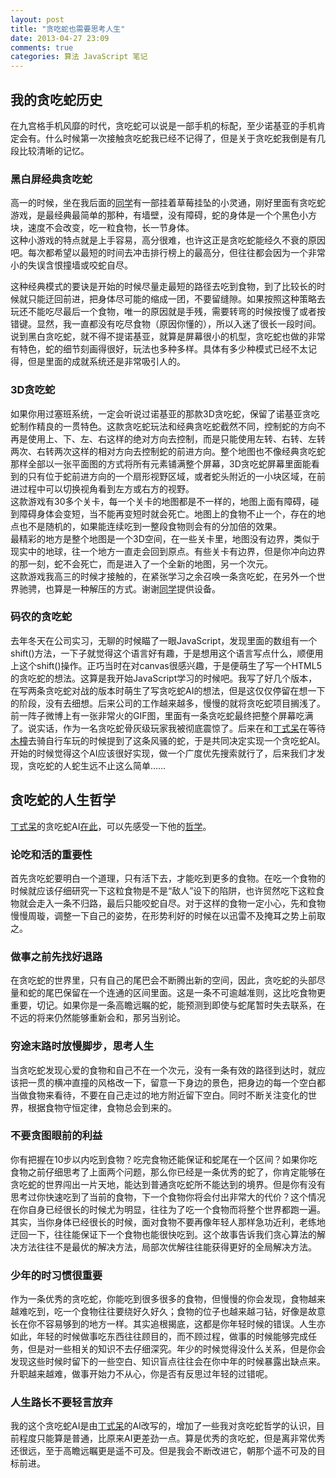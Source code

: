 ```yaml
---
layout: post
title: "贪吃蛇也需要思考人生"
date: 2013-04-27 23:09
comments: true
categories: 算法 JavaScript 笔记
---
```

## 我的贪吃蛇历史  
在九宫格手机风靡的时代，贪吃蛇可以说是一部手机的标配，至少诺基亚的手机肯定会有。什么时候第一次接触贪吃蛇我已经不记得了，但是关于贪吃蛇我倒是有几段比较清晰的记忆。    

### 黑白屏经典贪吃蛇  
高一的时候，坐在我后面的[同学](http://weibo.com/greenarlene)有一部挂着草莓挂坠的小灵通，刚好里面有贪吃蛇游戏，是最经典最简单的那种，有墙壁，没有障碍，蛇的身体是一个个黑色小方块，速度不会改变，吃一粒食物，长一节身体。  
这种小游戏的特点就是上手容易，高分很难，也许这正是贪吃蛇能经久不衰的原因吧。每次都希望以最短的时间去冲击排行榜上的最高分，但往往都会因为一个非常小的失误含恨撞墙或咬蛇自尽。  
<!-- more -->  
这种经典模式的要诀是开始的时候尽量走最短的路径去吃到食物，到了比较长的时候就只能迂回前进，把身体尽可能的缩成一团，不要留缝隙。如果按照这种策略去玩还不能吃尽最后一个食物，唯一的原因就是手残，需要转弯的时候按慢了或者按错键。显然，我一直都没有吃尽食物（原因你懂的），所以入迷了很长一段时间。  
说到黑白贪吃蛇，就不得不提诺基亚，就算是屏幕很小的机型，贪吃蛇也做的非常有特色，蛇的细节刻画得很好，玩法也多种多样。具体有多少种模式已经不太记得，但是里面的成就系统还是非常吸引人的。  

### 3D贪吃蛇  
如果你用过塞班系统，一定会听说过诺基亚的那款3D贪吃蛇，保留了诺基亚贪吃蛇制作精良的一贯特色。这款贪吃蛇玩法和经典贪吃蛇截然不同，控制蛇的方向不再是使用上、下、左、右这样的绝对方向去控制，而是只能使用左转、右转、左转两次、右转两次这样的相对方向去控制蛇的前进方向。整个地图也不像经典贪吃蛇那样全部以一张平面图的方式将所有元素铺满整个屏幕，3D贪吃蛇屏幕里面能看到的只有位于蛇前进方向的一个扇形视野区域，或者蛇头附近的一小块区域，在前进过程中可以切换视角看到左方或右方的视野。  
这款游戏有30多个关卡，每一个关卡的地图都是不一样的，地图上面有障碍，碰到障碍身体会变短，当不能再变短时就会死亡。地图上的食物不止一个，存在的地点也不是随机的，如果能连续吃到一整段食物则会有的分加倍的效果。  
最精彩的地方是整个地图是一个3D空间，在一些关卡里，地图没有边界，类似于现实中的地球，往一个地方一直走会回到原点。有些关卡有边界，但是你冲向边界的那一刻，蛇不会死亡，而是进入了一个全新的地图，另一个次元。  
这款游戏我高三的时候才接触的，在紧张学习之余召唤一条贪吃蛇，在另外一个世界驰骋，也算是一种解压的方式。谢谢[同学](about:blank)提供设备。  

### 码农的贪吃蛇  
去年冬天在公司实习，无聊的时候瞄了一眼JavaScript，发现里面的数组有一个shift()方法，一下子就觉得这个语言好有趣，于是想用这个语言写点什么，顺便用上这个shift()操作。正巧当时在对canvas很感兴趣，于是便萌生了写一个HTML5的贪吃蛇的想法。这算是我开始JavaScript学习的时候吧。我写了好几个版本，在写两条贪吃蛇对战的版本时萌生了写贪吃蛇AI的想法，但是这仅仅停留在想一下的阶段，没有去细想。后来公司的工作越来越多，慢慢的就将贪吃蛇项目搁浅了。  
前一阵子微博上有一张非常火的GIF图，里面有一条贪吃蛇最终把整个屏幕吃满了。说实话，作为一名贪吃蛇骨灰级玩家我被彻底震惊了。后来在和[丁式呆](http://dingstyle.me)在等待[木橦](http://mutong37.com)去骑自行车玩的时候提到了这条风骚的蛇，于是共同决定实现一个贪吃蛇AI。开始的时候觉得这个AI应该很好实现，做一个广度优先搜索就行了，后来我们才发现，贪吃蛇的人蛇生远不止这么简单……  

## 贪吃蛇的人生哲学  
[丁式呆](http://dingstyle.me)的贪吃蛇AI[在此](https://github.com/metaphysiks/snake-ai)，可以先感受一下他的[哲学](http://dingstyle.me/blog/2013/04/26/snake-ai/)。  
### 论吃和活的重要性  
首先贪吃蛇要明白一个道理，只有活下去，才能吃到更多的食物。在吃一个食物的时候就应该仔细研究一下这粒食物是不是“敌人”设下的陷阱，也许贸然吃下这粒食物就会走入一条不归路，最后只能咬蛇自尽。对于这样的食物一定小心，先和食物慢慢周璇，调整一下自己的姿势，在形势利好的时候在以迅雷不及掩耳之势上前取之。  

### 做事之前先找好退路  
在贪吃蛇的世界里，只有自己的尾巴会不断腾出新的空间，因此，贪吃蛇的头部尽量和蛇的尾巴保留在一个连通的区间里面。这是一条不可逾越准则，这比吃食物更重要，切记。如果你是一条高瞻远瞩的蛇，能预测到即使与蛇尾暂时失去联系，在不远的将来仍然能够重新会和，那另当别论。  
### 穷途末路时放慢脚步，思考人生  

当贪吃蛇发现心爱的食物和自己不在一个次元，没有一条有效的路径到达时，就应该把一贯的横冲直撞的风格改一下，留意一下身边的景色，把身边的每一个空白都当做食物来看待，不要在自己走过的地方附近留下空白。同时不断关注变化的世界，根据食物守恒定律，食物总会到来的。  
### 不要贪图眼前的利益  

你有把握在10步以内吃到食物？吃完食物还能保证和蛇尾在一个区间？如果你吃食物之前仔细思考了上面两个问题，那么你已经是一条优秀的蛇了，你肯定能够在贪吃蛇的世界闯出一片天地，能达到普通贪吃蛇所不能达到的境界。但是你有没有思考过你快速吃到了当前的食物，下一个食物你将会付出非常大的代价？这个情况在你自身已经很长的时候尤为明显，往往为了吃一个食物而将整个世界都跑一遍。其实，当你身体已经很长的时候，面对食物不要再像年轻人那样急功近利，老练地迂回一下，往往能保证下一个食物也能很快吃到。这个故事告诉我们贪心算法的解决方法往往不是最优的解决方法，局部次优解往往能获得更好的全局解决方法。  

### 少年的时习惯很重要  
作为一条优秀的贪吃蛇，你能吃到很多很多的食物，但慢慢的你会发现，食物越来越难吃到，吃一个食物往往要绕好久好久；食物的位子也越来越刁钻，好像是故意长在你不容易够到的地方一样。其实追根揭底，这都是你年轻时候的错误。人生亦如此，年轻的时候做事吃东西往往顾目的，而不顾过程，做事的时候能够完成任务，但是对一些相关的知识不去仔细深究。年少的时候觉得没什么关系，但是你会发现这些时候时留下的一些空白、知识盲点往往会在你中年的时候暴露出缺点来。升职越来越难，做事开始力不从心，你是否有反思过年轻的过错呢。

### 人生路长不要轻言放弃  
我的这个贪吃蛇AI是由[丁式呆](http://dingstyle.me)的AI改写的，增加了一些我对贪吃蛇哲学的认识，目前程度只能算是普通，比原来AI更差劲一点。算是优秀的贪吃蛇，但是离非常优秀还很远，至于高瞻远瞩更是遥不可及。但是我会不断改进它，朝那个遥不可及的目标前进。

<div>
	<canvas id='c' width='100px' height='100px'></canvas>
	<script type="text/javascript" src='http://code.jquery.com/jquery-1.9.1.min.js'></script>
	<script type="text/javascript">
var FPS = 10;					
var SNAKE_COLOR = {r:90, g:196, b:255};
var FOOD_COLOR = 'black';
var WIDTH = 15;					// 格子横向数目
var HEIGHT = 15;				// 格子纵向数目
var C_WIDTH = 100;				// 画布宽度像素
var C_HEIGHT= 100;				// 画布高度像素
var P_WIDTH = C_HEIGHT / WIDTH;	// 一节身体宽度
var P_HEIGHT= C_HEIGHT / WIDTH;	// 一节身体高度
var WEST = 'w';
var EAST = 'e';
var NORTH = 'n';
var SOUTH = 's';
var LEFT = 'l';
var RIGHT = 'r';
var FRONT = 'f';
var BACK = 'b';

function rgba(r, g, b, a) {
	return "rgba(" + r + ", " + g + ", " + b + ", " + (a != null ? a : 1) + ")";
}

function randInt(min, max) {
	return Math.floor(Math.random()*(max-min) + min);
}

function borderCell(dr, cell) {
	switch(dr) {
		case WEST:
			return new Point(cell.x-1, cell.y);
		case EAST:
			return new Point(cell.x+1, cell.y);
		case NORTH:
			return new Point(cell.x, cell.y-1);
		case SOUTH:
			return new Point(cell.x, cell.y+1);
		default:
			return new Point(cell.x, cell.y);
	}
}

function isCellFree(cell, snake) {
	if(cell.x < 0 || cell.y < 0 || cell.x >= WIDTH || cell.y >= HEIGHT)
		return false;
	for(var i = 0, len = snake.body.length-1; i < len; ++i) {
		if(snake.body[i].equals(cell))
			return false;
	}
	return true;
}

function isOpposite(dr1, dr2) {
	switch(dr1) {
		case WEST:
			if(dr2 == EAST)
				return true;
			break;
		case EAST:
			if(dr2 == WEST)	
				return true;
			break;
		case NORTH:
			if(dr2 == SOUTH)	
				return true;
			break;
		case SOUTH:
			if(dr2 == NORTH)	
				return true;
			break;
		default:
			break;
	}
	return false;
}

function turn(d, t) {
	switch(d) {
		case WEST:
			if(t == RIGHT)
				return NORTH;
			else if(t == LEFT)
				return SOUTH;
			else if(t == BACK)
				return EAST;
			break;
		case EAST:
			if(t == RIGHT)
				return SOUTH;
			else if(t == LEFT)
				return NORTH;
			else if(t == BACK)
				return WEST;
		break;
		case NORTH: 
			if(t == LEFT)
				return WEST;
			else if(t == RIGHT)
				return EAST;
			else if(t == BACK)
				return SOUTH;
		break;
		case SOUTH:
			if(t == LEFT)
				return EAST;
			else if(t == RIGHT)
				return WEST;
			else if(t == BACK)
				return NORTH;
		break;
		default:
		break;
	}
	return d;
}

var Point = (function(){
	function Point(x, y) {
		this.x = x;
		this.y = y;
	}

	Point.prototype.add = function(other) {
		return new Point(this.x+other.x, this.y+other.y);
	}

	Point.prototype.equals = function(other) {
		return this.x == other.x && this.y == other.y;
	}

	Point.prototype.toString = function() {
		return '('+this.x+','+this.y+')';
	}

	return Point;
})();

var Snake = (function(){
	function Snake(head, direction) {
		this.body = [head];
		this.direction = direction!=null ? direction : EAST;
	}

	Snake.prototype.head = function() {
		return this.body[0];
	}

	Snake.prototype.tail = function() {
		return this.body[this.body.length - 1];
	}

	Snake.prototype.fork = function() {
		var snake = new Snake(new Point(0, 0));
		snake.body = this.body.slice(0);
		snake.direction = this.body.direction;
		return snake;
	}

	Snake.prototype.advance = function(cmd) {
		if(cmd == LEFT || cmd == RIGHT || cmd == FRONT || cmd == BACK) {
			this.direction = turn(this.direction, cmd);
		}
		else if(!isOpposite(cmd, this.direction)) {
			this.direction = cmd;
		}
		this.body.unshift(borderCell(this.direction, this.body[0]));
	}

	Snake.prototype.move =function(cmd) {
		this.advance(cmd);
		this.moveTail();
	}

	Snake.prototype.moveTail = function() {
		this.body.pop();
	}

	Snake.prototype.bodyHit = function() {
		// 忽略头部
		var toCheck = this.body.slice(1, this.body.length);
		for(var i = 0, len = toCheck.length; i < len; ++i) {
			if(this.body[0].equals(toCheck[i]))
				return true;
		}
		return false;
	}

	Snake.prototype.wallHit = function() {
		var x = this.body[0].x;
		var y = this.body[0].y;
		return (x < 0 || y < 0 || x > WIDTH || y > HEIGHT);
	}

	Snake.prototype.draw = function(ctx) {
		// draw head
		ctx.fillStyle = rgba(90, 196, 255, 0.8);

	}

	return Snake;
})();

var Game = (function(){
	function Game(ctx) {
		this.ctx = ctx;
		this.fps = FPS;
		this.food = new Point(5, 5);
		this.score = 1;
		this.snake = new Snake(new Point(1, 1));
		this.commands = [];
	}

	Game.prototype.draw = function() {
		this.ctx.clearRect(0, 0, C_WIDTH, C_HEIGHT);
		// draw food
		this.ctx.fillStyle = FOOD_COLOR;
		this.ctx.fillRect(this.food.x*P_WIDTH, this.food.y*P_HEIGHT, P_WIDTH, P_HEIGHT);
		// draw snake
		for(var i = 0, len = this.snake.body.length; i < len; ++i){
			this.ctx.fillStyle = rgba(SNAKE_COLOR.r, SNAKE_COLOR.g, SNAKE_COLOR.b, 1-0.7*(i/len));
			this.ctx.fillRect(
				this.snake.body[i].x * P_WIDTH,
				this.snake.body[i].y * P_HEIGHT,
				P_WIDTH, P_HEIGHT);
		}
	}

	Game.prototype.placeFood = function() {
		if(this.snake.body.length >= WIDTH*HEIGHT - 1)
			return false;
		var nfood;
		while(true) {
			nfood = new Point(randInt(0,WIDTH), randInt(0, HEIGHT));
			if(this.snake.body.every(function(s){
				return !s.equals(nfood);
			})) {
				this.food = nfood;
				return true;
			}
		}
	}

	Game.prototype.onTick = function() {
		this.draw();
		if(this.commands.length == 0) {
			// call AI function
			this.commands = Array.prototype.slice.apply(getCmd(this.snake, this.food));
		}
		this.snake.advance(this.commands.shift());
		if(this.snake.head().equals(this.food)) {
			if(false == this.placeFood()) {
				this.stop();
			}
			this.score += 1;
		} else {
			this.snake.moveTail();
		}
		if(this.snake.wallHit() || this.snake.bodyHit()) {
			this.stop();
		}
	}

	Game.prototype.play = function() {
		var _this = this;
		this.ticker = setInterval(function(){
			return _this.onTick();
		}, 1000/this.fps);
	}

	Game.prototype.stop = function() {
		clearInterval(this.ticker);
	}

	return Game;
})();

// AI code

var pathRecord = (function(){
	function pathRecord(node, direction, parentRecord) {
		this.cell = node;
		this.direction = direction ? direction : '';
		this.parent = parentRecord;
	}

	pathRecord.prototype.traceCmd = function(){
		if(this.parent) {
			return this.parent.traceCmd() + this.direction;
		} else {
			return '' + this.direction;
		}
	};

	return pathRecord;
})();

function findPathToCell(snake, food) {
	var head = snake.head();
	var queue = [new pathRecord(head)];
	var mark = (function(){
		var array = [];
		for(var i = 0; i < HEIGHT; ++i) {
			array[i] = [];
			for(var j = 0; j < WIDTH; ++j) {
				array[i][j] = false;
			}
		}
		return array;
	})();
	var node, cell, dirs, fd;
	while(queue.length > 0) {
		node = queue.shift();
		if(mark[node.cell.y][node.cell.x] == true)	continue;
		if(food.equals(node.cell)) {
			return node.traceCmd();
		}
		mark[node.cell.y][node.cell.x] = true;
		fd = node.direction == '' ? snake.direction : node.direction;
		dirs = [fd, turn(fd, LEFT), turn(fd, RIGHT), turn(fd, BACK)];
		for(var i = 0; i < 4; ++i) {
			cell = borderCell(dirs[i], node.cell);
			if(isCellFree(cell, snake)) {
				queue.push(new pathRecord(cell, dirs[i], node));
			}
		}
	}
	return false;
}

function getLongestDistance(snake, cell1, cell2) {
	var queue = [];
	var mark = (function(){
		var array = [];
		for(var i = 0; i < HEIGHT; ++i) {
			array[i] = [];
			for(var j = 0; j < WIDTH; ++j) {
				array[i][j] = -1;
			}
		}
		for(var i in snake.body) {
			array[snake.body[i].y][snake.body[i].x] = 0;
		}
		array[cell1.y][cell1.x] = array[cell2.y][cell2.x] = -1;
		return array;
	})();
	if(isCellFree(cell1, snake)) {
		queue.push(cell1);
		mark[cell1.y][cell1.x] = 0;
	}
	var node;
	while(queue.length > 0) {
		node = queue.pop();
		if(cell2.equals(node)) {
			var dx = Math.abs(cell2.x - cell1.x);
			var dy = Math.abs(cell2.y - cell1.y);
			return dx > dy ? cell2.y : cell2.x
		}
		var dirs = [NORTH, WEST, SOUTH, EAST];
		for(var i = 0; i < 4; ++i) {
			var cell = borderCell(dirs[i], node);
			if(isCellFree(cell, snake) && mark[cell.y][cell.x] == -1) {
				queue.push(cell);
				mark[cell.y][cell.x] = mark[node.y][node.x] + 1;
				cell = borderCell(dirs[(i+1)%4], cell);
				if(isCellFree(cell, snake) && mark[cell.y][cell.x] == -1) {
					queue.push(cell);
					mark[cell.y][cell.x] = mark[node.y][node.x] + 1;
				}
			}
		}
	}
	return -1;	// can't arrival
}

function followSnakeTail(snake) {
	var head = snake.head();
	var distance = (function(){
		var array = [];
		for(var i = 0; i < HEIGHT; ++i) {
			array[i] = [];
			for(var j = 0; j < WIDTH; ++j) {
				array[i][j] = 0;
			}
		}
		return array;
	})();

	var fork;
	var dir = snake.direction;
	var dirs = [dir, turn(dir, LEFT), turn(dir, RIGHT)];
	var distance = [];
	for(var i = 0; i < 3; ++i) {
		var newhead = borderCell(dirs[i], head);
		if(isCellFree(newhead, snake))
			distance[i] = getLongestDistance(snake, snake.tail(), newhead);
		else 
			distance[i] = -1;
	}
	var max =	distance[0] > distance[1] ?
				(distance[0] > distance[2] ? 0 : 2) :
				(distance[1] > distance[2] ? 1 : 2);
	return dirs[max];
}

function getCmd(snake, food) {
	var path = findPathToCell(snake, food);
	if(false == path || path.length >= (WIDTH*HEIGHT-snake.length)*0.3) {
		return followSnakeTail(snake);
	}
	var fork = snake.fork();
	for(var i = 0, len = path.length; i < len-1; ++i) {
		fork.advance(path[i]);
		fork.moveTail();
	}
	fork.advance(path[i]);
	if(false == findPathToCell(fork, fork.tail())) {
		return followSnakeTail(snake);
	}
	return path;
}

// AI END

var context = $('#c')[0].getContext('2d');
var game = new Game(context);
game.play();

	</script>
</div>	